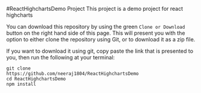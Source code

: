 #ReactHighchartsDemo Project
This project is a demo project for react highcharts

You can download this repository by using the green `Clone or Download` button on the right hand side of this page.  This will present you with the option to either clone the repository using Git, or to download it as a zip file.

If you want to download it using git, copy paste the link that is presented to you, then run the following at your terminal:

```
git clone
https://github.com/neeraj1804/ReactHighchartsDemo
cd ReactHighchartsDemo
npm install
```